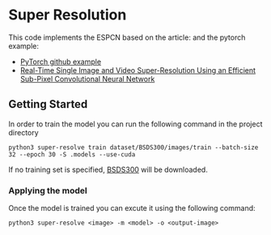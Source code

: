 # Super Resolution

This code implements the ESPCN based on the article: 
and the pytorch example:
- [PyTorch github example](https://github.com/pytorch/examples/tree/main/super_resolution)
- [Real-Time Single Image and Video Super-Resolution Using an Efficient Sub-Pixel Convolutional Neural Network](https://arxiv.org/abs/1609.05158) 

## Getting Started
In order to train the model you can run the following command in the project directory
```shell
python3 super-resolve train dataset/BSDS300/images/train --batch-size 32 --epoch 30 -S .models --use-cuda 
```
If no training set is specified, [BSDS300](https://www2.eecs.berkeley.edu/Research/Projects/CS/vision/bsds/) will be downloaded.

### Applying the model
Once the model is trained you can excute it using the following command:
```shell
python3 super-resolve <image> -m <model> -o <output-image>
```




<!-- 
https://data.vision.ee.ethz.ch/cvl/DIV2K/ 
-->